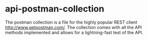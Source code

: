 api-postman-collection
======================

The postman collection is a file for the highly popular REST client http://www.getpostman.com/. The collection comes with all the API methods implemented and allows for a lightning-fast test of the API. 
